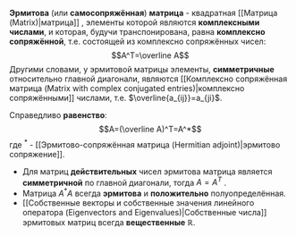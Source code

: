 **Эрмитова** (или **самосопряжённая**) **матрица** - квадратная [[Матрица (Matrix)|матрица]] , элементы которой являются **комплексными числами**, и которая, будучи транспонирована, равна **комплексно сопряжённой**, т.е. состоящей из комплексно сопряжённых чисел: $$A^T=\overline A$$Другими словами, у эрмитовой матрицы элементы, **симметричные** относительно главной диагонали, являются [[Комплексно сопряжённая матрица (Matrix with complex conjugated entries)|комплексно сопряжёнными]] числами, т.е. $\overline{a_{ij}}=a_{ji}$.

Справедливо **равенство**:$$A=(\overline A)^T=A^*$$где $^*$ - [[Эрмитово-сопряжённая матрица (Hermitian adjoint)|эрмитово сопряжение]].

- Для матриц **действительных** чисел эрмитова матрица является **симметричной** по главной диагонали, тогда $A=A^T$ .
- Матрица $A^*A$ всегда **эрмитова** и **положительно** полуопределённая.
- [[Собственные векторы и собственные значения линейного оператора (Eigenvectors and Eigenvalues)|Собственные числа]] эрмитовых матриц всегда **вещественные** $\mathbb{R}$.